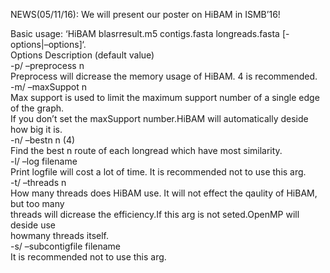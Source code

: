 <p>NEWS(05/11/16): We will present our poster on HiBAM in ISMB’16!<br>

<p>Basic usage: ‘HiBAM blasrresult.m5 contigs.fasta longreads.fasta [-options|–options]‘.<br>
Options Description (default value) <br>
-p/ –preprocess n <br>
    Preprocess will dicrease the memory usage of HiBAM. 4 is recommended. <br>
-m/ –maxSuppot n <br>
    Max support is used to limit the maximum support number of a single edge of the graph. <br>
    If you don’t set the maxSupport number.HiBAM will automatically deside how big it is. <br>
-n/ –bestn n (4) <br>
    Find the best n route of each longread which have most similarity. <br>
-l/ –log filename <br>
    Print logfile will cost a lot of time. It is recommended not to use this arg. <br>
-t/ –threads n <br>
    How many threads does HiBAM use. It will not effect the qaulity of HiBAM, but too many <br>
    threads will dicrease the efficiency.If this arg is not seted.OpenMP will deside use  <br>
    howmany threads itself. <br>
-s/ –subcontigfile filename  <br>
    It is recommended not to use this arg.</p>
